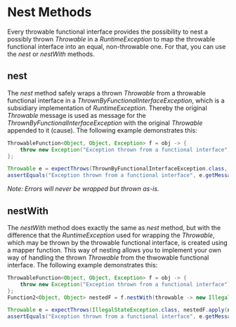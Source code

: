 # Nest Methods

Every throwable functional interface provides the possibility to nest a possibly thrown *Throwable* in a *RuntimeException* to map the throwable functional interface into an equal, non-throwable one. For that, you can use the *nest* or *nestWith* methods.

## nest

The *nest* method safely wraps a thrown *Throwable* from a throwable functional interface in a *ThrownByFunctionalInterfaceException*, which is a subsidiary implementation of *RuntimeException*. Thereby the original *Throwable* message is used as message for the *ThrownByFunctionalInterfaceException* with the original *Throwable* appended to it (cause). The following example demonstrates this:

```java
ThrowableFunction<Object, Object, Exception> f = obj -> {
    throw new Exception("Exception thrown from a functional interface");
};

Throwable e = expectThrows(ThrownByFunctionalInterfaceException.class, f.nest().apply(null)); // JUnit 5
assertEquals("Exception thrown from a functional interface", e.getMessage());
```

*Note: Errors will never be wrapped but thrown as-is.*

## nestWith

The *nestWith* method does exactly the same as *nest* method, but with the difference that the *RuntimeException* used for wrapping the *Throwable*, which may be thrown by the throwable functional interface, is created using a mapper function. This way of nesting allows you to implement your own way of handling the thrown *Throwable* from the thwowable functional interface. The following example demonstrates this:

```java
ThrowableFunction<Object, Object, Exception> f = obj -> {
    throw new Exception("Exception thrown from a functional interface");
};
Function2<Object, Object> nestedF = f.nestWith(throwable -> new IllegalStateException(throwable.getMessage(), throwable));

Throwable e = expectThrows(IllegalStateException.class, nestedF.apply(null)); // JUnit 5
assertEquals("Exception thrown from a functional interface", e.getMessage());
```
